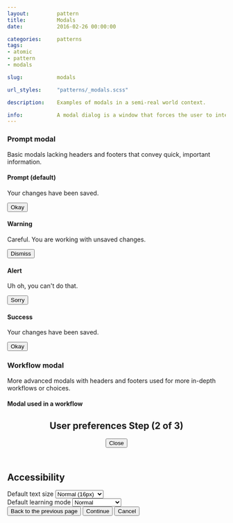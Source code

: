 ```yaml
---
layout:         pattern
title:          Modals
date:           2016-02-26 00:00:00

categories:     patterns
tags:
- atomic
- pattern
- modals

slug:           modals

url_styles:     "patterns/_modals.scss"

description:    Examples of modals in a semi-real world context.

info:           A modal dialog is a window that forces the user to interact with it before they can go back to using the parent application. Modals are often used when a user is forced to make an important decision. In the edX platform, modals are often used to gracefully ensure intent for certain actions.
---
```


<h3 class="hd-6 example-set-hd">Prompt modal</h3>
<p class="copy">Basic modals lacking headers and footers that convey quick, important information.</p>
<h4 class="hd hd-6">Prompt (default)</h4>
<div class="example-set">
    <section class="modal modal-centered" role="dialog" tabindex="-1" aria-labelledby="prompt-modal">
        <div class="modal-body">
            <p class="copy" id="prompt-modal">Your changes have been saved.</p>
            <button type="button" class="btn-brand" aria-describedby="prompt-modal">Okay</button>
        </div>
    </section>
</div>
<h4 class="hd hd-6">Warning</h4>
<div class="example-set">
    <section class="modal modal-warning modal-centered" role="dialog" tabindex="-1" aria-labelledby="prompt-modal">
        <div class="modal-body">
            <p class="copy" id="prompt-modal">Careful. You are working with unsaved changes.</p>
            <button type="button" class="btn-brand" aria-describedby="prompt-modal">Dismiss</button>
        </div>
    </section>
</div>
<h4 class="hd hd-6">Alert</h4>
<div class="example-set">
    <section class="modal modal-alert modal-centered" role="dialog" tabindex="-1" aria-labelledby="prompt-modal">
        <div class="modal-body">
            <p class="copy" id="prompt-modal">Uh oh, you can't do that.</p>
            <button type="button" class="btn-brand" aria-describedby="prompt-modal">Sorry</button>
        </div>
    </section>
</div>
<h4 class="hd hd-6">Success</h4>
<div class="example-set">
    <section class="modal modal-success modal-centered" role="dialog" tabindex="-1" aria-labelledby="prompt-modal">
        <div class="modal-body">
            <p class="copy" id="prompt-modal">Your changes have been saved.</p>
            <button type="button" class="btn-brand" aria-describedby="prompt-modal">Okay</button>
        </div>
    </section>
</div>

<h3 class="hd-6 example-set-hd">Workflow modal</h3>
<p class="copy">More advanced modals with headers and footers used for more in-depth workflows or choices.</p>
<h4 class="hd-6">Modal used in a workflow</h4>
<div class="example-set">
    <section class="modal modal-workflow" role="dialog" tabindex="-1" aria-labelledby="workflow-modal-title">
        <header class="modal-header">
            <h1 class="modal-header-title is-flexible" id="workflow-modal-title">
                User preferences
                <span class="modal-paged">
                    <span class="sr-only">Step</span>
                    (2 of 3)
                </span>
            </h1>
            <button type="button" class="btn-link modal-close">
                <span class="icon-fallback icon-fallback-text">
                    <span class="icon icon-close-circle" aria-hidden="true"></span>
                    <span class="text">Close</span>
                </span>
            </button>
        </header>
        <div class="modal-body">
            <h2 class="modal-body-heading">Accessibility</h2>
            <div class="form-group">
                <div class="field">
                    <label class="field-label" for="a11y-01">Default text size</label>
                    <select class="field-input input-select" id="a11y-01" name="a11y-01">
                        <option value="">Normal (16px)</option>
                        <option value="">Small (12px)</option>
                        <option value="">Medium (14px)</option>
                        <option value="">Large (18px)</option>
                    </select>
                </div>
                <div class="field">
                    <label class="field-label" for="a11y-02">Default learning mode</label>
                    <select class="field-input input-select" id="a11y-02" name="a11y-02">
                        <option value="">Normal</option>
                        <option value="">Distraction-free</option>
                    </select>
                </div>
            </div>
        </div>
        <footer class="modal-footer">
            <button type="button" class="btn-neutral">
                Back
                <span class="sr-only">to the previous page</span>
            </button>
            <button type="button" class="btn-brand" aria-describedby="workflow-modal-text">Continue</button>
            <button type="button" class="btn-link" aria-describedby="workflow-modal-text">Cancel</button>
        </footer>
    </section>
</div>
